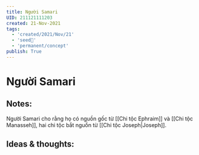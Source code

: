 ```yaml
---
title: Người Samari
UID: 211121111203
created: 21-Nov-2021
tags:
  - 'created/2021/Nov/21'
  - 'seed🥜'
  - 'permanent/concept'
publish: True
---
```

# Người Samari

## Notes:
Người Samari cho rằng họ có nguồn gốc từ [[Chi tộc Ephraim]] và [[Chi tộc Manasseh]], hai chi tộc bắt nguồn từ [[Chi tộc Joseph|Joseph]].

## Ideas & thoughts:


